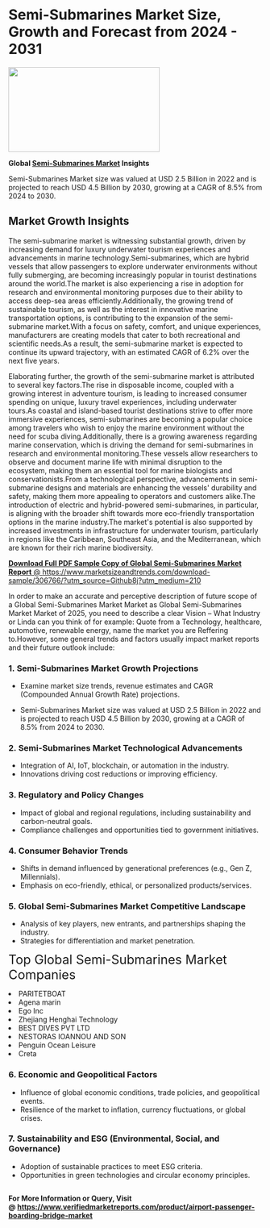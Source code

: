 <H1>Semi-Submarines Market Size, Growth and Forecast from 2024 - 2031</H1><img class="aligncenter size-medium wp-image-584254" src="https://thirdeyenews.in/wp-content/uploads/2024/09/Global-Market-Research-300x168.jpeg" alt="" width="300" height="168" /><p><strong>Global&nbsp;<a href="https://www.marketsizeandtrends.com/download-sample/306766/?utm_source=Github8j?utm_medium=210">Semi-Submarines Market</a> Insights</strong></p><p>Semi-Submarines Market size was valued at USD 2.5 Billion in 2022 and is projected to reach USD 4.5 Billion by 2030, growing at a CAGR of 8.5% from 2024 to 2030.</p><p><h2>Market Growth Insights</h2> <p>The semi-submarine market is witnessing substantial growth, driven by increasing demand for luxury underwater tourism experiences and advancements in marine technology.Semi-submarines, which are hybrid vessels that allow passengers to explore underwater environments without fully submerging, are becoming increasingly popular in tourist destinations around the world.The market is also experiencing a rise in adoption for research and environmental monitoring purposes due to their ability to access deep-sea areas efficiently.Additionally, the growing trend of sustainable tourism, as well as the interest in innovative marine transportation options, is contributing to the expansion of the semi-submarine market.With a focus on safety, comfort, and unique experiences, manufacturers are creating models that cater to both recreational and scientific needs.As a result, the semi-submarine market is expected to continue its upward trajectory, with an estimated CAGR of 6.2% over the next five years.</p> <p><a href="#"></a></p> <p>Elaborating further, the growth of the semi-submarine market is attributed to several key factors.The rise in disposable income, coupled with a growing interest in adventure tourism, is leading to increased consumer spending on unique, luxury travel experiences, including underwater tours.As coastal and island-based tourist destinations strive to offer more immersive experiences, semi-submarines are becoming a popular choice among travelers who wish to enjoy the marine environment without the need for scuba diving.Additionally, there is a growing awareness regarding marine conservation, which is driving the demand for semi-submarines in research and environmental monitoring.These vessels allow researchers to observe and document marine life with minimal disruption to the ecosystem, making them an essential tool for marine biologists and conservationists.From a technological perspective, advancements in semi-submarine designs and materials are enhancing the vessels' durability and safety, making them more appealing to operators and customers alike.The introduction of electric and hybrid-powered semi-submarines, in particular, is aligning with the broader shift towards more eco-friendly transportation options in the marine industry.The market's potential is also supported by increased investments in infrastructure for underwater tourism, particularly in regions like the Caribbean, Southeast Asia, and the Mediterranean, which are known for their rich marine biodiversity.</p> <p><a href="#"></p><p><span class=""><strong>Download Full PDF Sample Copy of Global Semi-Submarines Market Report</strong> @ <a href="https://www.marketsizeandtrends.com/download-sample/306766/?utm_source=Github8j?utm_medium=210" target="_blank">https://www.marketsizeandtrends.com/download-sample/306766/?utm_source=Github8j?utm_medium=210</a></span></p><p>In order to make an accurate and perceptive description of future scope of a Global&nbsp;Semi-Submarines Market Market as Global&nbsp;Semi-Submarines Market Market of 2025, you need to describe a clear Vision &ndash; What Industry or Linda can you think of for example: Quote from a Technology, healthcare, automotive, renewable energy, name the market you are Reffering to.However, some general trends and factors usually impact market reports and their future outlook include:</p><h3>1.&nbsp;<strong>Semi-Submarines Market Growth Projections</strong></h3><ul><li>Examine market size trends, revenue estimates and CAGR (Compounded Annual Growth Rate) projections.</li><li><p>Semi-Submarines Market size was valued at USD 2.5 Billion in 2022 and is projected to reach USD 4.5 Billion by 2030, growing at a CAGR of 8.5% from 2024 to 2030.</p></li></ul><h3>2.&nbsp;<strong>Semi-Submarines Market Technological Advancements</strong></h3><ul><li>Integration of AI, IoT, blockchain, or automation in the industry.</li><li>Innovations driving cost reductions or improving efficiency.</li></ul><h3>3.&nbsp;<strong>Regulatory and Policy Changes</strong></h3><ul><li>Impact of global and regional regulations, including sustainability and carbon-neutral goals.</li><li>Compliance challenges and opportunities tied to government initiatives.</li></ul><h3>4.&nbsp;<strong>Consumer Behavior Trends</strong></h3><ul><li>Shifts in demand influenced by generational preferences (e.g., Gen Z, Millennials).</li><li>Emphasis on eco-friendly, ethical, or personalized products/services.</li></ul><h3>5.&nbsp;<strong>Global Semi-Submarines Market Competitive Landscape</strong></h3><ul><li>Analysis of key players, new entrants, and partnerships shaping the industry.</li><li>Strategies for differentiation and market penetration.</li></ul><p data-pm-slice="1 1 []"><span style="color: inherit; font-family: inherit; font-size: 25px;">Top Global Semi-Submarines Market Companies</span></p><div class="" data-test-id=""><p><li>PARITETBOAT</li><li> Agena marin</li><li> Ego Inc</li><li> Zhejiang Henghai Technology</li><li> BEST DIVES PVT LTD</li><li> NESTORAS IOANNOU AND SON</li><li> Penguin Ocean Leisure</li><li> Creta</li></p></div><h3>6.&nbsp;<strong>Economic and Geopolitical Factors</strong></h3><ul><li>Influence of global economic conditions, trade policies, and geopolitical events.</li><li>Resilience of the market to inflation, currency fluctuations, or global crises.</li></ul><h3>7.&nbsp;<strong>Sustainability and ESG (Environmental, Social, and Governance)</strong></h3><ul><li>Adoption of sustainable practices to meet ESG criteria.</li><li>Opportunities in green technologies and circular economy principles.</li></ul><h2><strong style="font-size: 14px;">For More Information or Query, Visit @&nbsp;</strong><a style="background-color: #ffffff; font-size: 14px;" href="https://www.marketsizeandtrends.com/report/semi-submarines-market/" target="_blank">https://www.verifiedmarketreports.com/product/airport-passenger-boarding-bridge-market</a></h2>